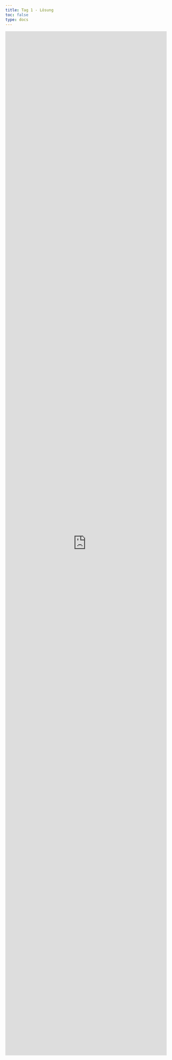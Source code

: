 ```yaml
---
title: Tag 1 - Lösung 
toc: false
type: docs
---
```



<iframe 
    style="width: 100%; height: 80vh;" 
    src="https://lichess.org/study/embed/PrONOirR/FgBwEn3N" 
    frameborder="0">
</iframe>